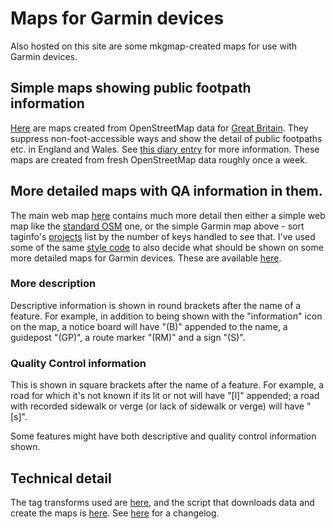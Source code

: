 # Maps for Garmin devices

Also hosted on this site are some mkgmap-created maps for use with Garmin devices.

## Simple maps showing public footpath information

[Here](https://map.atownsend.org.uk/maps/mkgmap_maps/ajt2/) are maps created from OpenStreetMap data for [Great Britain](http://download.geofabrik.de/europe/great-britain.html).  They suppress non-foot-accessible ways and show the detail of public footpaths etc. in England and Wales.  See [this diary entry](https://www.openstreetmap.org/user/SomeoneElse/diary/400106) for more information.  These maps are created from fresh OpenStreetMap data roughly once a week.

## More detailed maps with QA information in them.

The main web map [here](https://map.atownsend.org.uk/maps/map/map.html) contains much more detail then either a simple web map like the [standard OSM](https://www.openstreetmap.org/#map=14/51.7247/-0.7161&layers=S) one, or the simple Garmin map above - sort taginfo's [projects](https://taginfo.openstreetmap.org/projects) list by the number of keys handled to see that.  I've used some of the same [style code](https://github.com/SomeoneElseOSM/SomeoneElse-style/blob/master/style.lua) to also decide what should be shown on some more detailed maps for Garmin devices.  These are available [here](../mkgmap_maps/ajt03/).

### More description

Descriptive information is shown in round brackets after the name of a feature.  For example, in addition to being shown with the "information" icon on the map, a notice board will have "(B)" appended to the name, a guidepost "(GP)", a route marker "(RM)" and a sign "(S)".

### Quality Control information

This is shown in square brackets after the name of a feature.  For example, a road for which it's not known if its lit or not will have "[l]" appended; a road with recorded sidewalk or verge (or lack of sidewalk or verge) will have "[s]".

Some features might have both descriptive and quality control information shown.

## Technical detail

The tag transforms used are [here](https://github.com/SomeoneElseOSM/mkgmap_style_ajt/blob/master/transform_03.lua), and the script that downloads data and create the maps is [here](https://github.com/SomeoneElseOSM/mkgmap_style_ajt/blob/master/transform_03.lua).  See [here](changelog_mkgmap.html) for a changelog.




